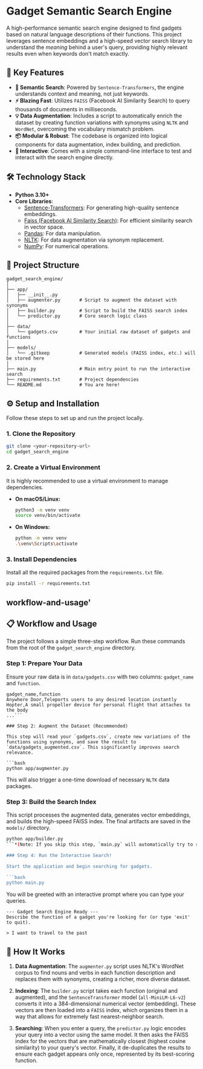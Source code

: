 # Gadget Semantic Search Engine

A high-performance semantic search engine designed to find gadgets based on natural language descriptions of their functions. This project leverages sentence embeddings and a high-speed vector search library to understand the *meaning* behind a user's query, providing highly relevant results even when keywords don't match exactly.

## 🚀 Key Features

-   **🧠 Semantic Search**: Powered by `Sentence-Transformers`, the engine understands context and meaning, not just keywords.
-   **⚡ Blazing Fast**: Utilizes `FAISS` (Facebook AI Similarity Search) to query thousands of documents in milliseconds.
-   **💡 Data Augmentation**: Includes a script to automatically enrich the dataset by creating function variations with synonyms using `NLTK` and `WordNet`, overcoming the vocabulary mismatch problem.
-   **📦 Modular & Robust**: The codebase is organized into logical components for data augmentation, index building, and prediction.
-   **💬 Interactive**: Comes with a simple command-line interface to test and interact with the search engine directly.

## 🛠️ Technology Stack

-   **Python 3.10+**
-   **Core Libraries**:
    -   [Sentence-Transformers](https://sbert.net/): For generating high-quality sentence embeddings.
    -   [Faiss (Facebook AI Similarity Search)](https://faiss.ai/): For efficient similarity search in vector space.
    -   [Pandas](https://pandas.pydata.org/): For data manipulation.
    -   [NLTK](https://www.nltk.org/): For data augmentation via synonym replacement.
    -   [NumPy](https://numpy.org/): For numerical operations.

## 📁 Project Structure

```
gadget_search_engine/
│
├── app/
│   ├── __init__.py
│   ├── augmenter.py       # Script to augment the dataset with synonyms
│   ├── builder.py         # Script to build the FAISS search index
│   └── predictor.py       # Core search logic class
│
├── data/
│   └── gadgets.csv        # Your initial raw dataset of gadgets and functions
│
├── models/
│   └── .gitkeep           # Generated models (FAISS index, etc.) will be stored here
│
├── main.py                # Main entry point to run the interactive search
├── requirements.txt       # Project dependencies
└── README.md              # You are here!
```

## ⚙️ Setup and Installation

Follow these steps to set up and run the project locally.

### 1. Clone the Repository

```bash
git clone <your-repository-url>
cd gadget_search_engine
```

### 2. Create a Virtual Environment

It is highly recommended to use a virtual environment to manage dependencies.

-   **On macOS/Linux:**
    ```bash
    python3 -m venv venv
    source venv/bin/activate
    ```
-   **On Windows:**
    ```bash
    python -m venv venv
    .\venv\Scripts\activate
    ```

### 3. Install Dependencies

Install all the required packages from the `requirements.txt` file.

```bash
pip install -r requirements.txt
```

##  workflow-and-usage'
## 📋 Workflow and Usage

The project follows a simple three-step workflow. Run these commands from the root of the `gadget_search_engine` directory.

### Step 1: Prepare Your Data

Ensure your raw data is in `data/gadgets.csv` with two columns: `gadget_name` and `function`.

```csv
gadget_name,function
Anywhere Door,Teleports users to any desired location instantly
Hopter,A small propeller device for personal flight that attaches to the body
...```

### Step 2: Augment the Dataset (Recommended)

This step will read your `gadgets.csv`, create new variations of the functions using synonyms, and save the result to `data/gadgets_augmented.csv`. This significantly improves search relevance.

```bash
python app/augmenter.py
```

This will also trigger a one-time download of necessary `NLTK` data packages.

### Step 3: Build the Search Index

This script processes the augmented data, generates vector embeddings, and builds the high-speed FAISS index. The final artifacts are saved in the `models/` directory.

```bash
python app/builder.py
```*(Note: If you skip this step, `main.py` will automatically try to run it, but it's good practice to do it manually first.)*

### Step 4: Run the Interactive Search!

Start the application and begin searching for gadgets.

```bash
python main.py
```

You will be greeted with an interactive prompt where you can type your queries.

```
--- Gadget Search Engine Ready ---
Describe the function of a gadget you're looking for (or type 'exit' to quit).

> I want to travel to the past
```

## 🔬 How It Works

1.  **Data Augmentation**: The `augmenter.py` script uses NLTK's WordNet corpus to find nouns and verbs in each function description and replaces them with synonyms, creating a richer, more diverse dataset.

2.  **Indexing**: The `builder.py` script takes each function (original and augmented), and the `SentenceTransformer` model (`all-MiniLM-L6-v2`) converts it into a 384-dimensional numerical vector (embedding). These vectors are then loaded into a `FAISS` index, which organizes them in a way that allows for extremely fast nearest-neighbor search.

3.  **Searching**: When you enter a query, the `predictor.py` logic encodes your query into a vector using the same model. It then asks the FAISS index for the vectors that are mathematically closest (highest cosine similarity) to your query's vector. Finally, it de-duplicates the results to ensure each gadget appears only once, represented by its best-scoring function.


